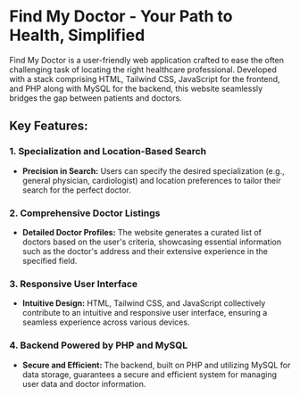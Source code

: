 # Find My Doctor - Your Path to Health, Simplified

Find My Doctor is a user-friendly web application crafted to ease the often challenging task of locating the right healthcare professional. Developed with a stack comprising HTML, Tailwind CSS, JavaScript for the frontend, and PHP along with MySQL for the backend, this website seamlessly bridges the gap between patients and doctors.

## Key Features:

### 1. Specialization and Location-Based Search
- **Precision in Search:** Users can specify the desired specialization (e.g., general physician, cardiologist) and location preferences to tailor their search for the perfect doctor.

### 2. Comprehensive Doctor Listings
- **Detailed Doctor Profiles:** The website generates a curated list of doctors based on the user's criteria, showcasing essential information such as the doctor's address and their extensive experience in the specified field.

### 3. Responsive User Interface
- **Intuitive Design:** HTML, Tailwind CSS, and JavaScript collectively contribute to an intuitive and responsive user interface, ensuring a seamless experience across various devices.

### 4. Backend Powered by PHP and MySQL
- **Secure and Efficient:** The backend, built on PHP and utilizing MySQL for data storage, guarantees a secure and efficient system for managing user data and doctor information.

